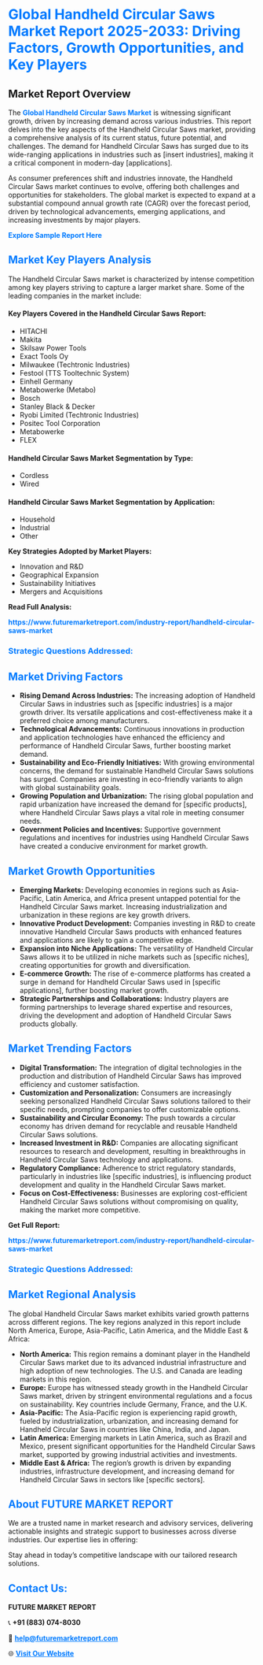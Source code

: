 <h1 style="color: #007BFF;">Global Handheld Circular Saws Market Report 2025-2033: Driving Factors, Growth Opportunities, and Key Players</h1>

<section id="overview">
<h2>Market Report Overview</h2>
<p>The <a href="https://www.futuremarketreport.com/industry-report/handheld-circular-saws-market" style="color: #007BFF; text-decoration: none;"><strong>Global Handheld Circular Saws Market</strong></a> is witnessing significant growth, driven by increasing demand across various industries. This report delves into the key aspects of the Handheld Circular Saws market, providing a comprehensive analysis of its current status, future potential, and challenges. The demand for Handheld Circular Saws has surged due to its wide-ranging applications in industries such as [insert industries], making it a critical component in modern-day [applications].</p>
<p>As consumer preferences shift and industries innovate, the Handheld Circular Saws market continues to evolve, offering both challenges and opportunities for stakeholders. The global market is expected to expand at a substantial compound annual growth rate (CAGR) over the forecast period, driven by technological advancements, emerging applications, and increasing investments by major players.</p>
</section>

<section id="overview">
<p><a href="https://www.futuremarketreport.com/request-sample/reportId=52110" style="color: #007BFF; text-decoration: none;"><strong>Explore Sample Report Here</strong></a></p>
</section>

<section id="key-players">
<h2 style="color: #007BFF;">Market Key Players Analysis</h2>
<p>The Handheld Circular Saws market is characterized by intense competition among key players striving to capture a larger market share. Some of the leading companies in the market include:</p>
<h4>Key Players Covered in the Handheld Circular Saws Report:</h4>
<ul><li>HITACHI</li><li>Makita</li><li>Skilsaw Power Tools</li><li>Exact Tools Oy</li><li>Milwaukee (Techtronic Industries)</li><li>Festool (TTS Tooltechnic System)</li><li>Einhell Germany</li><li>Metabowerke (Metabo)</li><li>Bosch</li><li>Stanley Black &amp; Decker</li><li>Ryobi Limited (Techtronic Industries)</li><li>Positec Tool Corporation</li><li>Metabowerke</li><li>FLEX</li></ul>
<h4>Handheld Circular Saws Market Segmentation by Type:</h4>
<ul><li>Cordless</li><li>Wired</li></ul>

<h4>Handheld Circular Saws Market Segmentation by Application:</h4>
<ul><li>Household</li><li>Industrial</li><li>Other</li></ul>
<p><strong>Key Strategies Adopted by Market Players:</strong></p>
<ul>
<li>Innovation and R&D</li>
<li>Geographical Expansion</li>
<li>Sustainability Initiatives</li>
<li>Mergers and Acquisitions</li>
</ul>
</section>

<section>
<p><strong>Read Full Analysis: </strong></p><a href="https://www.futuremarketreport.com/industry-report/handheld-circular-saws-market" style="color: #007BFF; text-decoration: none;"><strong>https://www.futuremarketreport.com/industry-report/handheld-circular-saws-market</strong></a>
<h3 style="color: #007BFF;">Strategic Questions Addressed:</h3>
</section>

<section id="driving-factors">
<h2 style="color: #007BFF;">Market Driving Factors</h2>
<ul>
<li><strong>Rising Demand Across Industries:</strong> The increasing adoption of Handheld Circular Saws in industries such as [specific industries] is a major growth driver. Its versatile applications and cost-effectiveness make it a preferred choice among manufacturers.</li>
<li><strong>Technological Advancements:</strong> Continuous innovations in production and application technologies have enhanced the efficiency and performance of Handheld Circular Saws, further boosting market demand.</li>
<li><strong>Sustainability and Eco-Friendly Initiatives:</strong> With growing environmental concerns, the demand for sustainable Handheld Circular Saws solutions has surged. Companies are investing in eco-friendly variants to align with global sustainability goals.</li>
<li><strong>Growing Population and Urbanization:</strong> The rising global population and rapid urbanization have increased the demand for [specific products], where Handheld Circular Saws plays a vital role in meeting consumer needs.</li>
<li><strong>Government Policies and Incentives:</strong> Supportive government regulations and incentives for industries using Handheld Circular Saws have created a conducive environment for market growth.</li>
</ul>
</section>

<section id="growth-opportunities">
<h2 style="color: #007BFF;">Market Growth Opportunities</h2>
<ul>
<li><strong>Emerging Markets:</strong> Developing economies in regions such as Asia-Pacific, Latin America, and Africa present untapped potential for the Handheld Circular Saws market. Increasing industrialization and urbanization in these regions are key growth drivers.</li>
<li><strong>Innovative Product Development:</strong> Companies investing in R&D to create innovative Handheld Circular Saws products with enhanced features and applications are likely to gain a competitive edge.</li>
<li><strong>Expansion into Niche Applications:</strong> The versatility of Handheld Circular Saws allows it to be utilized in niche markets such as [specific niches], creating opportunities for growth and diversification.</li>
<li><strong>E-commerce Growth:</strong> The rise of e-commerce platforms has created a surge in demand for Handheld Circular Saws used in [specific applications], further boosting market growth.</li>
<li><strong>Strategic Partnerships and Collaborations:</strong> Industry players are forming partnerships to leverage shared expertise and resources, driving the development and adoption of Handheld Circular Saws products globally.</li>
</ul>
</section>

<section id="trending-factors">
<h2 style="color: #007BFF;">Market Trending Factors</h2>
<ul>
<li><strong>Digital Transformation:</strong> The integration of digital technologies in the production and distribution of Handheld Circular Saws has improved efficiency and customer satisfaction.</li>
<li><strong>Customization and Personalization:</strong> Consumers are increasingly seeking personalized Handheld Circular Saws solutions tailored to their specific needs, prompting companies to offer customizable options.</li>
<li><strong>Sustainability and Circular Economy:</strong> The push towards a circular economy has driven demand for recyclable and reusable Handheld Circular Saws solutions.</li>
<li><strong>Increased Investment in R&D:</strong> Companies are allocating significant resources to research and development, resulting in breakthroughs in Handheld Circular Saws technology and applications.</li>
<li><strong>Regulatory Compliance:</strong> Adherence to strict regulatory standards, particularly in industries like [specific industries], is influencing product development and quality in the Handheld Circular Saws market.</li>
<li><strong>Focus on Cost-Effectiveness:</strong> Businesses are exploring cost-efficient Handheld Circular Saws solutions without compromising on quality, making the market more competitive.</li>
</ul>
</section>

<section>
<p><strong>Get Full Report: </strong></p><a href="https://www.futuremarketreport.com/industry-report/handheld-circular-saws-market" style="color: #007BFF; text-decoration: none;"><strong>https://www.futuremarketreport.com/industry-report/handheld-circular-saws-market</strong></a>
<h3 style="color: #007BFF;">Strategic Questions Addressed:</h3>
</section>


<section id="regional-analysis">
<h2 style="color: #007BFF;">Market Regional Analysis</h2>
<p>The global Handheld Circular Saws market exhibits varied growth patterns across different regions. The key regions analyzed in this report include North America, Europe, Asia-Pacific, Latin America, and the Middle East & Africa:</p>
<ul>
<li><strong>North America:</strong> This region remains a dominant player in the Handheld Circular Saws market due to its advanced industrial infrastructure and high adoption of new technologies. The U.S. and Canada are leading markets in this region.</li>
<li><strong>Europe:</strong> Europe has witnessed steady growth in the Handheld Circular Saws market, driven by stringent environmental regulations and a focus on sustainability. Key countries include Germany, France, and the U.K.</li>
<li><strong>Asia-Pacific:</strong> The Asia-Pacific region is experiencing rapid growth, fueled by industrialization, urbanization, and increasing demand for Handheld Circular Saws in countries like China, India, and Japan.</li>
<li><strong>Latin America:</strong> Emerging markets in Latin America, such as Brazil and Mexico, present significant opportunities for the Handheld Circular Saws market, supported by growing industrial activities and investments.</li>
<li><strong>Middle East & Africa:</strong> The region’s growth is driven by expanding industries, infrastructure development, and increasing demand for Handheld Circular Saws in sectors like [specific sectors].</li>
</ul>
</section>

<footer>
<h2 style="color: #007BFF;">About FUTURE MARKET REPORT</h2>
<p>We are a trusted name in market research and advisory services, delivering actionable insights and strategic support to businesses across diverse industries. Our expertise lies in offering:</p>

<p>Stay ahead in today’s competitive landscape with our tailored research solutions.</p>

<h2 style="color: #007BFF;">Contact Us:</h2>
<p><strong>FUTURE MARKET REPORT</strong></p>
<p>📞 <strong>+91 (883) 074-8030</strong></p>
<p>📧 <strong><a href="mailto:help@futuremarketreport.com" style="color: #007BFF;">help@futuremarketreport.com</a></strong></p>
<p>🌐 <strong><a href="https://www.futuremarketreport.com/" style="color: #007BFF;">Visit Our Website</a></strong></p>
</footer>